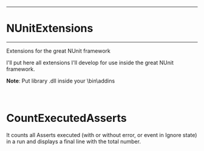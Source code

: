 ***************
NUnitExtensions
===============
***************

Extensions for the great NUnit framework

I'll put here all extensions I'll develop for use inside the great NUnit framework.

<strong>Note</strong>: Put library .dll inside your <NUnit installation folder>\bin\addins
<br /><br /><br />

CountExecutedAsserts
====================
It counts all Asserts executed (with or without error, or event in Ignore state) in a run and displays a final line with the total number.